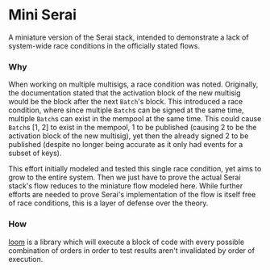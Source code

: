 # Mini Serai

A miniature version of the Serai stack, intended to demonstrate a lack of
system-wide race conditions in the officially stated flows.

### Why

When working on multiple multisigs, a race condition was noted. Originally, the
documentation stated that the activation block of the new multisig would be the
block after the next `Batch`'s block. This introduced a race condition, where
since multiple `Batch`s can be signed at the same time, multiple `Batch`s can
exist in the mempool at the same time. This could cause `Batch`s [1, 2] to
exist in the mempool, 1 to be published (causing 2 to be the activation block of
the new multisig), yet then the already signed 2 to be published (despite
no longer being accurate as it only had events for a subset of keys).

This effort initially modeled and tested this single race condition, yet aims to
grow to the entire system. Then we just have to prove the actual Serai stack's
flow reduces to the miniature flow modeled here. While further efforts are
needed to prove Serai's implementation of the flow is itself free of race
conditions, this is a layer of defense over the theory.

### How

[loom](https://docs.rs/loom) is a library which will execute a block of code
with every possible combination of orders in order to test results aren't
invalidated by order of execution.
